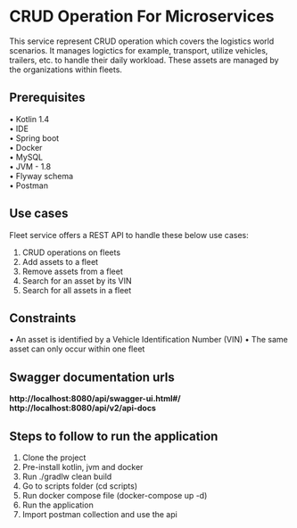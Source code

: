 # CRUD Operation For Microservices

This service represent CRUD operation which covers the logistics world scenarios. It manages logictics for example, transport, utilize vehicles, trailers, etc. to handle their daily workload. These assets are managed by the organizations within fleets.

## Prerequisites
   • Kotlin 1.4 \
   • IDE  \
   • Spring boot \
   • Docker \
   • MySQL \
   • JVM - 1.8 \
   • Flyway schema \
   • Postman 

## Use cases
Fleet service offers a REST API to handle these below use cases:
1. CRUD operations on fleets
2. Add assets to a fleet
3. Remove assets from a fleet
4. Search for an asset by its VIN 
5. Search for all assets in a fleet
   
## Constraints
   • An asset is identified by a Vehicle Identification Number (VIN) • The same asset can only occur within one fleet

## Swagger documentation urls
**http://localhost:8080/api/swagger-ui.html#/** \
**http://localhost:8080/api/v2/api-docs**

## Steps to follow to run the application

1. Clone the project
2. Pre-install kotlin, jvm and docker
3. Run ./gradlw clean build
4. Go to scripts folder (cd scripts)
5. Run docker compose file (docker-compose up -d)
6. Run the application
7. Import postman collection and use the api
